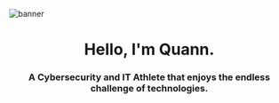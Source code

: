 ![banner](https://user-images.githubusercontent.com/97540589/236868448-3115eaa9-9bce-4962-af11-90099cc09138.JPG)
<h1 align="center">Hello, I'm Quann.</h1>
<h3 align="center">A Cybersecurity and IT Athlete that enjoys the endless challenge of technologies.</h3>


<!--
**CyberQ-Tech/CyberQ-Tech** is a ✨ _special_ ✨ repository because its `README.md` (this file) appears on your GitHub profile.

Here are some ideas to get you started:

- 🔭 I’m currently working on ...
- 🌱 I’m currently learning ...
- 👯 I’m looking to collaborate on ...
- 🤔 I’m looking for help with ...
- 💬 Ask me about ...
- 📫 How to reach me: ...
- 😄 Pronouns: ...
- ⚡ Fun fact: ...
-->
